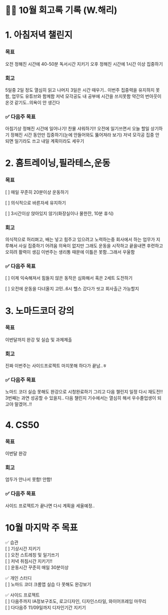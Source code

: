 # ✍🏻 10월 회고록 기록 (W.해리)

# 1. 아침저녁 챌린지
### 목표

오전 정해진 시간에 40-50분 독서시간 지키기
오후 정해진 시간에 1시간 이상 집중하기

### 회고

5일중 2일 정도 열심히 읽고 나머지 3일은 시간 때우기..
이번주 집중력을 유지하지 못함, 업무도 유튜브와 함께함
저녁 모각공도 내 공부에 시간을 쓰지못함
약간의 번아웃이 온것 같기도..의욕이 안 생긴다

### ✅ 다음주 목표

아침기상 정해진 시간에 일어나기! 찬물 샤워하기!!
오전에 일기쓰면서 오늘 할일 상기하기
정해진 시간 동안만 집중하기(눈에 안들어와도 뚫어져라 보기)
저녁 모각공 집중 안되면 일기라도 쓰고 내일 계획이라도 세우기

# 2. 홈트레이닝,필라테스,운동
### 목표
[ ] 매일 꾸준히 20분이상 운동하기

[ ] 의식적으로 바른자세 유지하기

[ ] 3시간이상 앉아있지 않기(화장실이나 물한잔, 10분 휴식)

### 회고

의식적으로 허리펴고, 배는 넣고 힘주고 있으려고 노력하는중
회사에서 하는 업무가 지루해서 사실 집중하기 어려움
의욕이 없지만 그래도 운동을 시작하고 끝을내면 후련하고 오히려 활력이 생김
이번주는 생리통 때문에 이틀은 못함..그래서 우울함

### ✅ 다음주 목표

[ ]  이제 익숙해져서 힘들지 않은 동작은 심화해서 혹은 2세트 도전하기

[ ]  오전에 운동을 다녀올지 고민..6시 헬스 갔다가 씻고 회사출근 가능할지

# 3. 노마드코더 강의
### 목표

이번달까지 완강 및 실습 및 과제제출

### 회고

진짜 이번주는 사이드프로젝트 마지못해 하다가 끝남..ㅎ

### ✅ 다음주 목표

노마드 코더 실습 못해도 완강으로 시청완료하기
그리고 다음 챌린지 일정 다시 재도전!! 3번째는 과연 성공할 수 있을지..
다음 챌린지 기수에서는 열심히 해서 우수졸업생이 되고야 말겠어..!!

# 4. CS50

### 목표

이번달 완강

### 회고

엄두가 안나서 못함! 안함!

### ✅ 다음주 목표

사이드 프로젝트가 끝나면 다시 계획을 세울예정..
 

# 10월 마지막 주 목표
✅  습관<br>
    [ ]  기상시간 지키기 <br>
    [ ]  오전 스트레칭 및 일기쓰기<br>
    [ ]  저녁 취침시간 지키기!!<br>
    [ ]  운동시간 꾸준히 매일 30분이상

✅  개인 스터디<br>
    [ ]  노마드 코더 크롬앱 실습 다 못해도 완강보기

✅  사이드 프로젝트<br>
    [ ]  다음주까지 IA정보구조도, 로고디자인, 디자인스타일, 와이어프레임 마무리<br>
    [ ]  다다음주 11/09일까지 디자인기간 지키기
